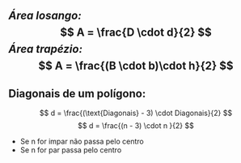 ***Área losango:*** 
$$
A = \frac{D \cdot d}{2}
$$
***Área trapézio:***
$$
A = \frac{(B \cdot b)\cdot h}{2}
$$
---
## Diagonais de um polígono:

$$
d = \frac{(\text{Diagonais} - 3) \cdot Diagonais}{2}
$$
$$
d = \frac{(n - 3) \cdot n }{2}
$$

- Se n for impar não passa pelo centro
- Se n for par passa pelo centro 